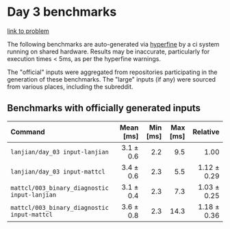 # Day 3 benchmarks

[link to problem](http://adventofcode.com/2021/day/3)

The following benchmarks are auto-generated via [hyperfine](https://github.com/sharkdp/hyperfine) by a ci system running on shared hardware. Results may be inaccurate, particularly for execution times < 5ms, as per the hyperfine warnings.

The "official" inputs were aggregated from repositories participating in the generation of these benchmarks. The "large" inputs (if any) were sourced from various places, including the subreddit.

## Benchmarks with officially generated inputs
| Command | Mean [ms] | Min [ms] | Max [ms] | Relative |
|:---|---:|---:|---:|---:|
| `lanjian/day_03 input-lanjian` | 3.1 ± 0.6 | 2.2 | 9.5 | 1.00 |
| `lanjian/day_03 input-mattcl` | 3.4 ± 0.6 | 2.3 | 5.5 | 1.12 ± 0.29 |
| `mattcl/003_binary_diagnostic input-lanjian` | 3.1 ± 0.4 | 2.3 | 7.3 | 1.03 ± 0.25 |
| `mattcl/003_binary_diagnostic input-mattcl` | 3.6 ± 0.8 | 2.3 | 14.3 | 1.18 ± 0.36 |

